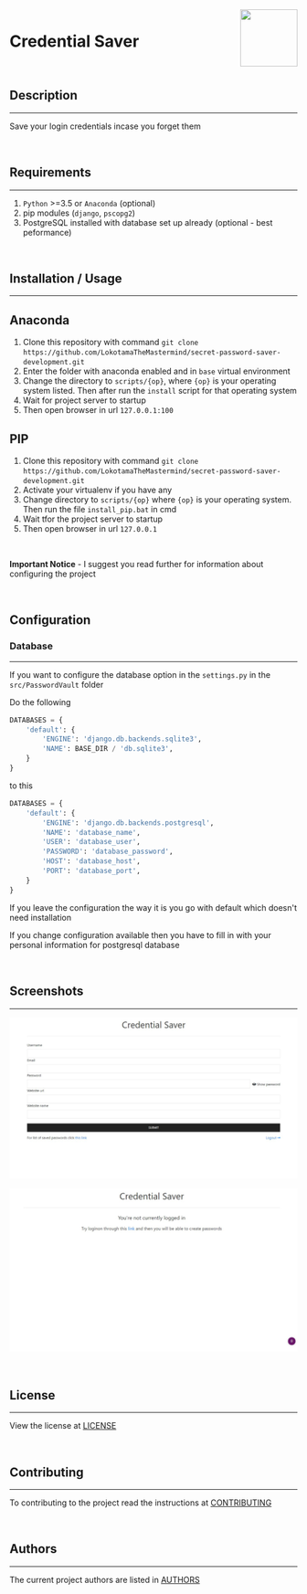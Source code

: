 <div align=center><img align="right" width=100 height=100 src="pictures/password.ico"></span></div>

# Credential Saver

<br>

## Description

___
Save your login credentials incase you forget them

<br>

## Requirements

___

1. `Python` >=3.5 or `Anaconda` (optional)
2. pip modules (`django`, `pscopg2`)
3. PostgreSQL installed with database set up already (optional - best peformance)

<br>

## Installation / Usage

___

## Anaconda

1. Clone this repository with command `git clone https://github.com/LokotamaTheMastermind/secret-password-saver-development.git`
2. Enter the folder with anaconda enabled and in `base` virtual environment
3. Change the directory to `scripts/{op}`, where `{op}` is your operating system listed. Then after run the `install` script for that operating system
4. Wait for project server to startup
5. Then open browser in url `127.0.0.1:100`

## PIP

1. Clone this repository with command `git clone https://github.com/LokotamaTheMastermind/secret-password-saver-development.git`
2. Activate your virtualenv if you have any
3. Change directory to `scripts/{op}` where `{op}` is your operating system. Then run the file `install_pip.bat` in cmd
4. Wait tfor the project server to startup
5. Then open browser in url `127.0.0.1`

<br>

**Important Notice** - I suggest you read further for information about configuring the project

<br>

## Configuration

### Database

___
If you want to configure the database option in the `settings.py` in the `src/PasswordVault` folder

Do the following

```python
DATABASES = {
    'default': {
        'ENGINE': 'django.db.backends.sqlite3',
        'NAME': BASE_DIR / 'db.sqlite3',
    }
}
```

to this

```python
DATABASES = {
    'default': {
        'ENGINE': 'django.db.backends.postgresql',
        'NAME': 'database_name',
        'USER': 'database_user',
        'PASSWORD': 'database_password',
        'HOST': 'database_host',
        'PORT': 'database_port',
    }
}
```

If you leave the configuration the way it is you go with default which doesn't need installation

If you change configuration available then you have to fill in with your personal information for postgresql database

<br>

## Screenshots

___
![Credential Saver - Homepage](pictures/homepage.jpg)

![Credential Saver - Logout](pictures/logout.jpg)

<br>

## License

___
View the license at [LICENSE](LICENSE)

<br>

## Contributing

___
To contributing to the project read the instructions at [CONTRIBUTING](CONTRIBUTING.md)

<br>

## Authors

___
The current project authors are listed in [AUTHORS](AUTHORS.md)